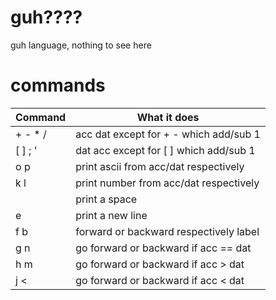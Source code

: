 # guh????
guh language, nothing to see here
# commands
Command | What it does
------- | -------------------------------------------------
+ - * / | acc <operator> dat except for + - which add/sub 1
[ ] ; ' | dat <operator> acc except for [ ] which add/sub 1
o p     | print ascii from acc/dat respectively
k l     | print number from acc/dat respectively
<space> | print a space
e       | print a new line
f b     | forward or backward respectively label
g n     | go forward or backward if acc == dat
h m     | go forward or backward if acc > dat
j <     | go forward or backward if acc < dat